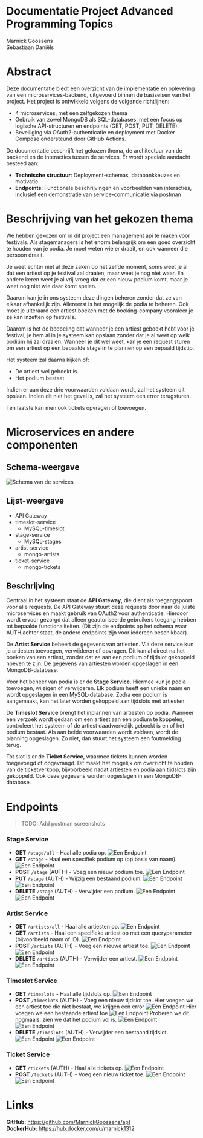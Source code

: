
# Documentatie Project Advanced Programming Topics

Marnick Goossens<br/>
Sebastiaan Daniëls

# Abstract

Deze documentatie biedt een overzicht van de implementatie en oplevering van een microservices-backend, uitgevoerd binnen de basiseisen van het project. Het project is ontwikkeld volgens de volgende richtlijnen:

- 4 microservices, met een zelfgekozen thema
- Gebruik van zowel MongoDB als SQL-databases, met een focus op logische API-structuren en endpoints (GET, POST, PUT, DELETE).
- Beveiliging via OAuth2-authenticatie en deployment met Docker Compose ondersteund door GitHub Actions.

De documentatie beschrijft het gekozen thema, de architectuur van de backend en de interacties tussen de services. Er wordt speciale aandacht besteed aan:

- **Technische structuur**: Deployment-schemas, databankkeuzes en motivatie.
- **Endpoints**: Functionele beschrijvingen en voorbeelden van interacties, inclusief een demonstratie van service-communicatie via postman

# Beschrijving van het gekozen thema

We hebben gekozen om in dit project een management api te maken voor festivals.
Als stagemanagers is het enorm belangrijk om een goed overzicht te houden van je podia. Je moet weten wie er draait, en ook wanneer die persoon draait.

Je weet echter niet al deze zaken op het zelfde moment, soms weet je al dat een artiest op je festival zal draaien, maar weet je nog niet waar. En andere keren weet je al vrij vroeg dat er een nieuw podium komt, maar je weet nog niet wie daar komt spelen.

Daarom kan je in ons systeem deze dingen beheren zonder dat ze van elkaar afhankelijk zijn.
Allereerst is het mogelijk de podia te beheren. 
Ook moet je uiteraard een artiest boeken met de booking-company vooraleer je ze kan inzetten op festivals.

Daarom is het de bedoeling dat wanneer je een artiest geboekt hebt voor je festival, je hem al in je systeem kan opslaan zonder dat je al weet op welk podium hij zal draaien.
Wanneer je dit wel weet, kan je een request sturen om een artiest op een bepaalde stage in te plannen op een bepaald tijdstip.

Het systeem zal daarna kijken of:
- De artiest wel geboekt is.
- Het podium bestaat

Indien er aan deze drie voorwaarden voldaan wordt, zal het systeem dit opslaan. Indien dit niet het geval is, zal het systeem een error terugsturen.

Ten laatste kan men ook tickets opvragen of toevoegen.

# Microservices en andere componenten
## Schema-weergave

![Schema van de services](./img/schema.png)

## Lijst-weergave

- API Gateway
- timeslot-service
    - MySQL-timeslot
- stage-service
    - MySQL-stages
- artist-service
    - mongo-artists
- ticket-service
    - mongo-tickets

## Beschrijving

Centraal in het systeem staat de **API Gateway**, die dient als toegangspoort voor alle requests. De API Gateway stuurt deze requests door naar de juiste microservices en maakt gebruik van OAuth2 voor authenticatie. Hierdoor wordt ervoor gezorgd dat alleen geautoriseerde gebruikers toegang hebben tot bepaalde functionaliteiten. (Dit zijn de endpoints op het schema waar AUTH achter staat, de andere endpoints zijn voor iedereen beschikbaar).

De **Artist Service** beheert de gegevens van artiesten. Via deze service kun je artiesten toevoegen, verwijderen of opvragen. Dit kan al direct na het boeken van een artiest, zonder dat ze aan een podium of tijdslot gekoppeld hoeven te zijn. De gegevens van artiesten worden opgeslagen in een MongoDB-database.

Voor het beheer van podia is er de **Stage Service**. Hiermee kun je podia toevoegen, wijzigen of verwijderen. Elk podium heeft een unieke naam en wordt opgeslagen in een MySQL-database. Zodra een podium is aangemaakt, kan het later worden gekoppeld aan tijdslots met artiesten.

De **Timeslot Service** brengt het inplannen van artiesten op podia. Wanneer een verzoek wordt gedaan om een artiest aan een podium te koppelen, controleert het systeem of de artiest daadwerkelijk geboekt is en of het podium bestaat. Als aan beide voorwaarden wordt voldaan, wordt de planning opgeslagen. Zo niet, dan stuurt het systeem een foutmelding terug.

Tot slot is er de **Ticket Service**, waarmee tickets kunnen worden toegevoegd of opgevraagd. Dit maakt het mogelijk om overzicht te houden van de ticketverkoop, bijvoorbeeld nadat artiesten en podia aan tijdslots zijn gekoppeld. Ook deze gegevens worden opgeslagen in een MongoDB-database.

# Endpoints

> TODO: Add postman screenshots

### **Stage Service**

- **GET** `/stage/all` - Haal alle podia op.
![Een Endpoint](./img/img03.png)
- **GET** `/stage` - Haal een specifiek podium op (op basis van naam).
![Een Endpoint](./img/img26.png)
- **POST** `/stage` (AUTH) - Voeg een nieuw podium toe.
![Een Endpoint](./img/img02.png)
- **PUT** `/stage` (AUTH) - Wijzig een bestaand podium.
![Een Endpoint](./img/img04.png)
![Een Endpoint](./img/img05.png)
- **DELETE** `/stage` (AUTH) - Verwijder een podium.
![Een Endpoint](./img/img06.png)
![Een Endpoint](./img/img07.png)

### **Artist Service**

- **GET** `/artists/all` - Haal alle artiesten op.
![Een Endpoint](./img/img12.png)
- **GET** `/artists` - Haal een specifieke artiest op met een queryparameter (bijvoorbeeld naam of ID).
![Een Endpoint](./img/img19.png)
- **POST** `/artists` (AUTH) - Voeg een nieuwe artiest toe.
![Een Endpoint](./img/img20.png)
![Een Endpoint](./img/img21.png)
- **DELETE** `/artists` (AUTH) - Verwijder een artiest.
![Een Endpoint](./img/img23.png)
![Een Endpoint](./img/img24.png)



### **Timeslot Service**

- **GET** `/timeslots` - Haal alle tijdslots op.
![Een Endpoint](./img/img08.png)
- **POST** `/timeslots` (AUTH) - Voeg een nieuw tijdslot toe.
Hier voegen we een artiest toe die niet bestaat, we krijgen een error
![Een Endpoint](./img/img09.png)
Hier voegen we een bestaande artiest toe
![Een Endpoint](./img/img10.png)
Proberen we dit nogmaals, zien we dat het podium vol is.
![Een Endpoint](./img/img11.png)
![Een Endpoint](./img/img13.png)
- **DELETE** `/timeslots` (AUTH) - Verwijder een bestaand tijdslot.
![Een Endpoint](./img/img14.png)
![Een Endpoint](./img/img15.png)

### **Ticket Service**

- **GET** `/tickets` (AUTH) - Haal alle tickets op.
![Een Endpoint](./img/img16.png)
- **POST** `/tickets` (AUTH) - Voeg een nieuw ticket toe.
![Een Endpoint](./img/img17.png)
![Een Endpoint](./img/img18.png)

# Links

**GitHub:** https://github.com/MarnickGoossens/apt <br/>
**DockerHub:** https://hub.docker.com/u/marnick1312